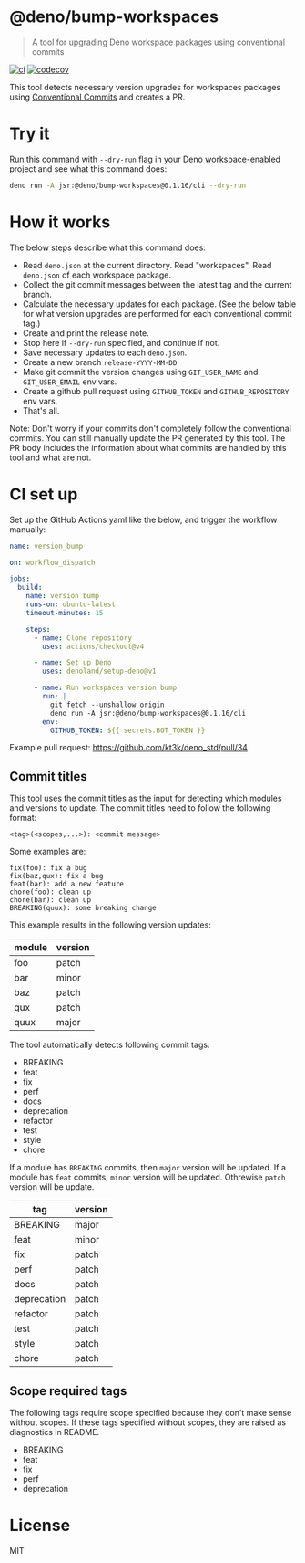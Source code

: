 # @deno/bump-workspaces

> A tool for upgrading Deno workspace packages using conventional commits

[![ci](https://github.com/denoland/bump-workspaces/actions/workflows/ci.yml/badge.svg)](https://github.com/denoland/bump-workspaces/actions/workflows/ci.yml)
[![codecov](https://codecov.io/gh/denoland/bump-workspaces/graph/badge.svg?token=KUT5Q1PJE6)](https://codecov.io/gh/denoland/bump-workspaces)

This tool detects necessary version upgrades for workspaces packages using
[Conventional Commits](https://www.conventionalcommits.org/en/v1.0.0/) and
creates a PR.

# Try it

Run this command with `--dry-run` flag in your Deno workspace-enabled project
and see what this command does:

```sh
deno run -A jsr:@deno/bump-workspaces@0.1.16/cli --dry-run
```

# How it works

The below steps describe what this command does:

- Read `deno.json` at the current directory. Read "workspaces". Read `deno.json`
  of each workspace package.
- Collect the git commit messages between the latest tag and the current branch.
- Calculate the necessary updates for each package. (See the below table for
  what version upgrades are performed for each conventional commit tag.)
- Create and print the release note.
- Stop here if `--dry-run` specified, and continue if not.
- Save necessary updates to each `deno.json`.
- Create a new branch `release-YYYY-MM-DD`
- Make git commit the version changes using `GIT_USER_NAME` and `GIT_USER_EMAIL`
  env vars.
- Create a github pull request using `GITHUB_TOKEN` and `GITHUB_REPOSITORY` env
  vars.
- That's all.

Note: Don't worry if your commits don't completely follow the conventional
commits. You can still manually update the PR generated by this tool. The PR
body includes the information about what commits are handled by this tool and
what are not.

# CI set up

Set up the GitHub Actions yaml like the below, and trigger the workflow
manually:

```yaml
name: version_bump

on: workflow_dispatch

jobs:
  build:
    name: version bump
    runs-on: ubuntu-latest
    timeout-minutes: 15

    steps:
      - name: Clone repository
        uses: actions/checkout@v4

      - name: Set up Deno
        uses: denoland/setup-deno@v1

      - name: Run workspaces version bump
        run: |
          git fetch --unshallow origin
          deno run -A jsr:@deno/bump-workspaces@0.1.16/cli
        env:
          GITHUB_TOKEN: ${{ secrets.BOT_TOKEN }}
```

Example pull request: https://github.com/kt3k/deno_std/pull/34

## Commit titles

This tool uses the commit titles as the input for detecting which modules and
versions to update. The commit titles need to follow the following format:

```
<tag>(<scopes,...>): <commit message>
```

Some examples are:

```
fix(foo): fix a bug
fix(baz,qux): fix a bug
feat(bar): add a new feature
chore(foo): clean up
chore(bar): clean up
BREAKING(quux): some breaking change
```

This example results in the following version updates:

| module | version |
| ------ | ------- |
| foo    | patch   |
| bar    | minor   |
| baz    | patch   |
| qux    | patch   |
| quux   | major   |

The tool automatically detects following commit tags:

- BREAKING
- feat
- fix
- perf
- docs
- deprecation
- refactor
- test
- style
- chore

If a module has `BREAKING` commits, then `major` version will be updated. If a
module has `feat` commits, `minor` version will be updated. Othrewise `patch`
version will be update.

| tag         | version |
| ----------- | ------- |
| BREAKING    | major   |
| feat        | minor   |
| fix         | patch   |
| perf        | patch   |
| docs        | patch   |
| deprecation | patch   |
| refactor    | patch   |
| test        | patch   |
| style       | patch   |
| chore       | patch   |

## Scope required tags

The following tags require scope specified because they don't make sense without
scopes. If these tags specified without scopes, they are raised as diagnostics
in README.

- BREAKING
- feat
- fix
- perf
- deprecation

# License

MIT
